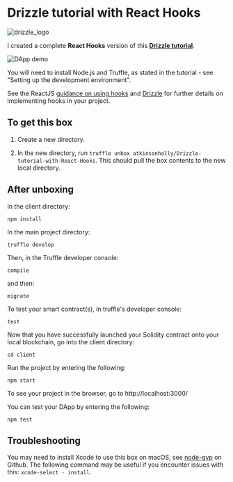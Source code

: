 # Drizzle tutorial with React Hooks

![drizzle_logo](https://github.com/trufflesuite/drizzle/raw/master/readme/drizzle-logomark.png?raw=true)

I created a complete **React Hooks** version of this [**Drizzle tutorial**](https://www.trufflesuite.com/tutorials/getting-started-with-drizzle-and-react).

![DApp demo](https://media.giphy.com/media/TdQVda1SmPNaU2gN4J/giphy.gif)

You will need to install Node.js and Truffle, as stated in the tutorial - see "Setting up the development environment".

See the ReactJS [guidance on using hooks](https://reactjs.org/docs/hooks-reference.html) and [Drizzle](https://www.trufflesuite.com/drizzle) for further details on implementing hooks in your project.

## To get this box ##

1. Create a new directory. 

2. In the new directory, run ```truffle unbox atkinsonholly/Drizzle-tutorial-with-React-Hooks```. This should pull the box contents to the new local directory.

## After unboxing ##

In the client directory:

```
npm install
```


In the main project directory:

```
truffle develop
```

Then, in the Truffle developer console: 
```
compile
```

and then:
```
migrate
```

To test your smart contract(s), in truffle's developer console:
```
test
```

Now that you have successfully launched your Solidity contract onto your local blockchain, go into the client directory:

```
cd client
```

Run the project by entering the following:

```
npm start
```

To see your project in the browser, go to http://localhost:3000/

You can test your DApp by entering the following:

```
npm test
```

## Troubleshooting ##

You may need to install Xcode to use this box on macOS, see [node-gyp](https://github.com/nodejs/node-gyp) on Github. 
The following command may be useful if you encounter issues with this: ```xcode-select - install```.